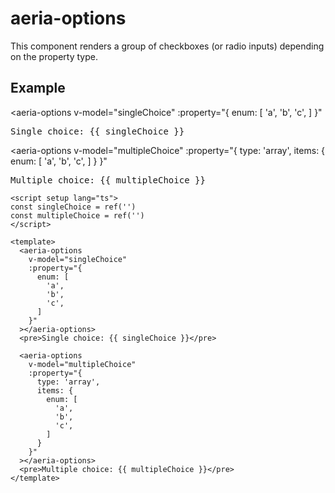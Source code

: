 <script setup lang="ts">
import { ref } from 'vue'
import { AeriaOptions } from 'aeria-ui'

const singleChoice = ref('')
const multipleChoice = ref('')
</script>

# aeria-options

This component renders a group of checkboxes (or radio inputs) depending on the property type.

## Example

<aeria-options
  v-model="singleChoice"
  :property="{
    enum: [
      'a',
      'b',
      'c',
    ]
  }"
></aeria-options>

<pre>Single choice: {{ singleChoice }}</pre>

<aeria-options
  v-model="multipleChoice"
  :property="{
    type: 'array',
    items: {
      enum: [
        'a',
        'b',
        'c',
      ]
    }
  }"
></aeria-options>

<pre>Multiple choice: {{ multipleChoice }}</pre>


```vue
<script setup lang="ts">
const singleChoice = ref('')
const multipleChoice = ref('')
</script>

<template>
  <aeria-options
    v-model="singleChoice"
    :property="{
      enum: [
        'a',
        'b',
        'c',
      ]
    }"
  ></aeria-options>
  <pre>Single choice: {{ singleChoice }}</pre>

  <aeria-options
    v-model="multipleChoice"
    :property="{
      type: 'array',
      items: {
        enum: [
          'a',
          'b',
          'c',
        ]
      }
    }"
  ></aeria-options>
  <pre>Multiple choice: {{ multipleChoice }}</pre>
</template>
```
